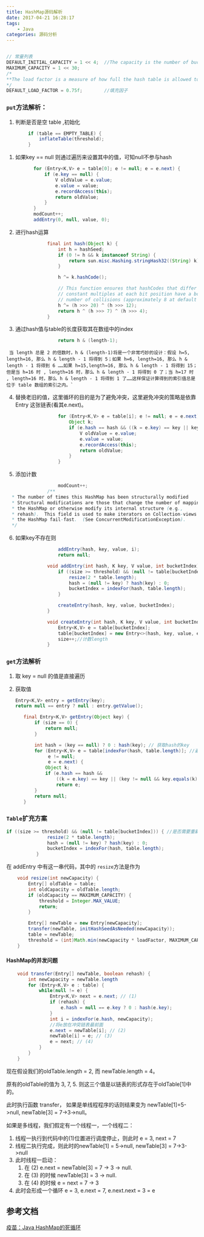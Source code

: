```yaml
---
title: HashMap源码解析
date: 2017-04-21 16:28:17
tags:
    - Java
categories: 源码分析
---
```


``` java

// 常量列表
DEFAULT_INITIAL_CAPACITY = 1 << 4;  //The capacity is the number of buckets in the hash table
MAXIMUM_CAPACITY = 1 << 30;
/*
**The load factor is a measure of how full the hash table is allowed to get before its capacity is automatically increased. When the number of entries in the hash table exceeds the product of the load factor and the current capacity, the hash table is rehashed (that is, internal data structures are rebuilt) so that the hash table has approximately twice the number of buckets.
*/
DEFAULT_LOAD_FACTOR = 0.75f;        //填充因子
```

<!-- more -->

### `put`方法解析：
1. 判断是否是空 table ,初始化

``` java
        if (table == EMPTY_TABLE) {
            inflateTable(threshold);
        }
```
1.    如果key == null 则通过遍历来设置其中的值，可知null不参与hash

   ``` java
             for (Entry<K,V> e = table[0]; e != null; e = e.next) {
                 if (e.key == null) {
                     V oldValue = e.value;
                     e.value = value;
                     e.recordAccess(this);
                     return oldValue;
                 }
             }
             modCount++;
             addEntry(0, null, value, 0);
   ```
2.    进行hash运算

   ``` java
                  final int hash(Object k) {
                      int h = hashSeed;
                      if (0 != h && k instanceof String) {
                          return sun.misc.Hashing.stringHash32((String) k); //猜测是为字符串做了优化提供的Hash，并没有追踪到里面的源代码
                      }

                      h ^= k.hashCode();

                      // This function ensures that hashCodes that differ only by
                      // constant multiples at each bit position have a bounded
                      // number of collisions (approximately 8 at default load factor).
                      h ^= (h >>> 20) ^ (h >>> 12);
                      return h ^ (h >>> 7) ^ (h >>> 4);
                  }
   ```
3.    通过hash值与table的长度获取其在数组中的index

   ``` java
                      return h & (length-1);
   ```

   ```
    当 length 总是 2 的倍数时，h & (length-1)将是一个非常巧妙的设计：假设 h=5, length=16, 那么 h & length - 1 将得到 5；如果 h=6, length=16, 那么 h & length - 1 将得到 6 ……如果 h=15,length=16, 那么 h & length - 1 将得到 15；但是当 h=16 时 , length=16 时，那么 h & length - 1 将得到 0 了；当 h=17 时 , length=16 时，那么 h & length - 1 将得到 1 了……这样保证计算得到的索引值总是位于 table 数组的索引之内。`
   ```
4.    替换老旧的值，这里循环的目的是为了避免冲突，这里避免冲突的策略是依靠 Entry 这张链表(看其e.next)。

   ``` java
                      for (Entry<K,V> e = table[i]; e != null; e = e.next) {
                          Object k;
                          if (e.hash == hash && ((k = e.key) == key || key.equals(k))) {
                              V oldValue = e.value;
                              e.value = value;
                              e.recordAccess(this);
                              return oldValue;
                          }
                      }
   ```
5.    添加计数

   ``` java
                      modCount++;
                  /**
     * The number of times this HashMap has been structurally modified
     * Structural modifications are those that change the number of mappings in
     * the HashMap or otherwise modify its internal structure (e.g.,
     * rehash).  This field is used to make iterators on Collection-views of
     * the HashMap fail-fast.  (See ConcurrentModificationException).
     */
   ```
6.    如果key不存在则

   ``` java
                      addEntry(hash, key, value, i);
                      return null;

                  void addEntry(int hash, K key, V value, int bucketIndex) {
                      if ((size >= threshold) && (null != table[bucketIndex])) { //是否需要重新定义table的大小
                          resize(2 * table.length);
                          hash = (null != key) ? hash(key) : 0;
                          bucketIndex = indexFor(hash, table.length);
                      }

                      createEntry(hash, key, value, bucketIndex);
                  }

                  void createEntry(int hash, K key, V value, int bucketIndex) {
                      Entry<K,V> e = table[bucketIndex];
                      table[bucketIndex] = new Entry<>(hash, key, value, e);
                      size++;//计数length
                  }
   ```
### `get`方法解析
1. 取 key = null 的值是直接遍历
2. 获取值

   ``` java
   Entry<K,V> entry = getEntry(key);
   return null == entry ? null : entry.getValue();

      final Entry<K,V> getEntry(Object key) {
          if (size == 0) {
              return null;
          }

          int hash = (key == null) ? 0 : hash(key); // 获取hash的key
          for (Entry<K,V> e = table[indexFor(hash, table.length)]; //避免冲突
               e != null;
               e = e.next) {
              Object k;
              if (e.hash == hash &&
                  ((k = e.key) == key || (key != null && key.equals(k))))
                  return e;
          }
          return null;
      }
   ```
### `Table`扩充方案

``` java
if ((size >= threshold) && (null != table[bucketIndex])) { //是否需要重新定义table的大小
               resize(2 * table.length);
               hash = (null != key) ? hash(key) : 0;
               bucketIndex = indexFor(hash, table.length);
           }
```

在 addEntry 中有这一串代码，其中的 `resize`方法是作为

``` java
    void resize(int newCapacity) {
        Entry[] oldTable = table;
        int oldCapacity = oldTable.length;
        if (oldCapacity == MAXIMUM_CAPACITY) {
            threshold = Integer.MAX_VALUE;
            return;
        }

        Entry[] newTable = new Entry[newCapacity];
        transfer(newTable, initHashSeedAsNeeded(newCapacity));
        table = newTable;
        threshold = (int)Math.min(newCapacity * loadFactor, MAXIMUM_CAPACITY + 1);
    }
```
#### HashMap的并发问题

``` java
    void transfer(Entry[] newTable, boolean rehash) {
        int newCapacity = newTable.length 
        for (Entry<K,V> e : table) {
            while(null != e) {
                Entry<K,V> next = e.next; // (1)
                if (rehash) {
                    e.hash = null == e.key ? 0 : hash(e.key);
                }
                int i = indexFor(e.hash, newCapacity);
                //将e放在冲突链表最前面
                e.next = newTable[i]; // (2) 
                newTable[i] = e; // (3) 
                e = next; // (4)
            }
        }
    }
```

现在假设我们的oldTable.length = 2, 而 newTable.length = 4。

原有的oldTable的值为 3, 7, 5. 则这三个值是以链表的形式存在于oldTable[1]中的。

此时执行函数 transfer， 如果是单线程程序的话则结果变为 newTable[1]=5->null, newTable[3] = 7->3->null。

如果是多线程，我们假定有一个线程一，一个线程二：
1. 线程一执行到代码中的(1)位置进行调度停止，则此时 e = 3, next = 7
2. 线程二执行完成，则此时的newTable[1] = 5->null, newTable[3] = 7->3->null
3. 此时线程一启动：
   1. 在 (2) e.next = newTable[3] = 7 -> 3 -> null.
   2. 在 (3) 的时候 newTable[3] = 3 -> null. 
   3. 在 (4) 的时候 e = next = 7 -> 3
4. 此时会形成一个循环 e = 3, e.next = 7, e.next.next = 3 = e


## 参考文档

[疫苗：Java HashMap的死循环](http://coolshell.cn/articles/9606.html)
